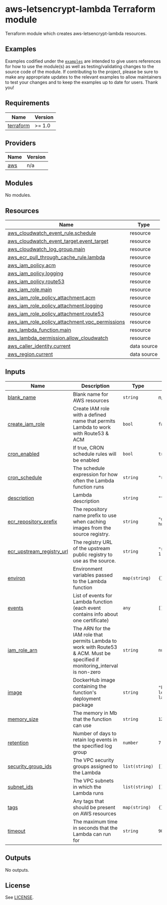 # aws-letsencrypt-lambda Terraform module

Terraform module which creates aws-letsencrypt-lambda resources.

## Examples

Examples codified under
the [`examples`](https://github.com/kvendingoldo/aws-letsencrypt-lambda/tree/main/files/terraform/module/examples) are intended
to give users references for how to use the module(s) as well as testing/validating changes to the source code of the
module. If contributing to the project, please be sure to make any appropriate updates to the relevant examples to allow
maintainers to test your changes and to keep the examples up to date for users. Thank you!

<!-- BEGINNING OF PRE-COMMIT-TERRAFORM DOCS HOOK -->
## Requirements

| Name | Version |
|------|---------|
| <a name="requirement_terraform"></a> [terraform](#requirement\_terraform) | >= 1.0 |

## Providers

| Name | Version |
|------|---------|
| <a name="provider_aws"></a> [aws](#provider\_aws) | n/a |

## Modules

No modules.

## Resources

| Name | Type |
|------|------|
| [aws_cloudwatch_event_rule.schedule](https://registry.terraform.io/providers/hashicorp/aws/latest/docs/resources/cloudwatch_event_rule) | resource |
| [aws_cloudwatch_event_target.event_target](https://registry.terraform.io/providers/hashicorp/aws/latest/docs/resources/cloudwatch_event_target) | resource |
| [aws_cloudwatch_log_group.main](https://registry.terraform.io/providers/hashicorp/aws/latest/docs/resources/cloudwatch_log_group) | resource |
| [aws_ecr_pull_through_cache_rule.lambda](https://registry.terraform.io/providers/hashicorp/aws/latest/docs/resources/ecr_pull_through_cache_rule) | resource |
| [aws_iam_policy.acm](https://registry.terraform.io/providers/hashicorp/aws/latest/docs/resources/iam_policy) | resource |
| [aws_iam_policy.logging](https://registry.terraform.io/providers/hashicorp/aws/latest/docs/resources/iam_policy) | resource |
| [aws_iam_policy.route53](https://registry.terraform.io/providers/hashicorp/aws/latest/docs/resources/iam_policy) | resource |
| [aws_iam_role.main](https://registry.terraform.io/providers/hashicorp/aws/latest/docs/resources/iam_role) | resource |
| [aws_iam_role_policy_attachment.acm](https://registry.terraform.io/providers/hashicorp/aws/latest/docs/resources/iam_role_policy_attachment) | resource |
| [aws_iam_role_policy_attachment.logging](https://registry.terraform.io/providers/hashicorp/aws/latest/docs/resources/iam_role_policy_attachment) | resource |
| [aws_iam_role_policy_attachment.route53](https://registry.terraform.io/providers/hashicorp/aws/latest/docs/resources/iam_role_policy_attachment) | resource |
| [aws_iam_role_policy_attachment.vpc_permissions](https://registry.terraform.io/providers/hashicorp/aws/latest/docs/resources/iam_role_policy_attachment) | resource |
| [aws_lambda_function.main](https://registry.terraform.io/providers/hashicorp/aws/latest/docs/resources/lambda_function) | resource |
| [aws_lambda_permission.allow_cloudwatch](https://registry.terraform.io/providers/hashicorp/aws/latest/docs/resources/lambda_permission) | resource |
| [aws_caller_identity.current](https://registry.terraform.io/providers/hashicorp/aws/latest/docs/data-sources/caller_identity) | data source |
| [aws_region.current](https://registry.terraform.io/providers/hashicorp/aws/latest/docs/data-sources/region) | data source |

## Inputs

| Name | Description | Type | Default | Required |
|------|-------------|------|---------|:--------:|
| <a name="input_blank_name"></a> [blank\_name](#input\_blank\_name) | Blank name for AWS resources | `string` | n/a | yes |
| <a name="input_create_iam_role"></a> [create\_iam\_role](#input\_create\_iam\_role) | Create IAM role with a defined name that permits Lambda to work with Route53 & ACM | `bool` | `false` | no |
| <a name="input_cron_enabled"></a> [cron\_enabled](#input\_cron\_enabled) | If true, CRON schedule rules will be enabled | `bool` | `true` | no |
| <a name="input_cron_schedule"></a> [cron\_schedule](#input\_cron\_schedule) | The schedule expression for how often the Lambda function runs | `string` | `"rate(24 hours)"` | no |
| <a name="input_description"></a> [description](#input\_description) | Lambda description | `string` | `""` | no |
| <a name="input_ecr_repository_prefix"></a> [ecr\_repository\_prefix](#input\_ecr\_repository\_prefix) | The repository name prefix to use when caching images from the source registry. | `string` | `"docker-hub/kvendingoldo"` | no |
| <a name="input_ecr_upstream_registry_url"></a> [ecr\_upstream\_registry\_url](#input\_ecr\_upstream\_registry\_url) | The registry URL of the upstream public registry to use as the source. | `string` | `"registry-1.docker.io"` | no |
| <a name="input_environ"></a> [environ](#input\_environ) | Environment variables passed to the Lambda function | `map(string)` | `{}` | no |
| <a name="input_events"></a> [events](#input\_events) | List of events for Lambda function (each event contains info about one certificate) | `any` | `[]` | no |
| <a name="input_iam_role_arn"></a> [iam\_role\_arn](#input\_iam\_role\_arn) | The ARN for the IAM role that permits Lambda to work with Route53 & ACM. Must be specified if monitoring\_interval is non-zero | `string` | `null` | no |
| <a name="input_image"></a> [image](#input\_image) | DockerHub image containing the function's deployment package | `string` | `"kvendingoldo/aws-letsencrypt-lambda:rc-0.9.0"` | no |
| <a name="input_memory_size"></a> [memory\_size](#input\_memory\_size) | The memory in Mb that the function can use | `string` | `128` | no |
| <a name="input_retention"></a> [retention](#input\_retention) | Number of days to retain log events in the specified log group | `number` | `7` | no |
| <a name="input_security_group_ids"></a> [security\_group\_ids](#input\_security\_group\_ids) | The VPC security groups assigned to the Lambda | `list(string)` | `[]` | no |
| <a name="input_subnet_ids"></a> [subnet\_ids](#input\_subnet\_ids) | The VPC subnets in which the Lambda runs | `list(string)` | `[]` | no |
| <a name="input_tags"></a> [tags](#input\_tags) | Any tags that should be present on AWS resources | `map(string)` | `{}` | no |
| <a name="input_timeout"></a> [timeout](#input\_timeout) | The maximum time in seconds that the Lambda can run for | `string` | `900` | no |

## Outputs

No outputs.
<!-- END OF PRE-COMMIT-TERRAFORM DOCS HOOK -->

## License
See [LICENSE](https://github.com/kvendingoldo/aws-letsencrypt-lambda/blob/main/LICENSE).
